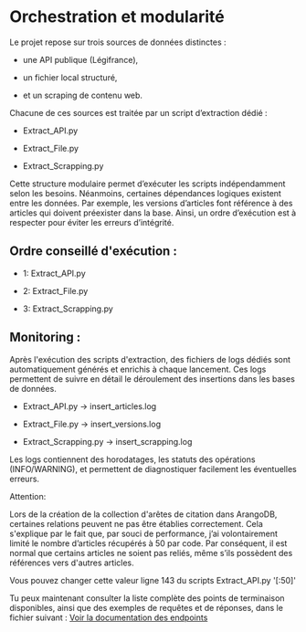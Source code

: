 # Orchestration et modularité

Le projet repose sur trois sources de données distinctes :

- une API publique (Légifrance),

- un fichier local structuré,

- et un scraping de contenu web.

Chacune de ces sources est traitée par un script d’extraction dédié :

- Extract_API.py

- Extract_File.py

- Extract_Scrapping.py

Cette structure modulaire permet d’exécuter les scripts indépendamment selon les besoins.
Néanmoins, certaines dépendances logiques existent entre les données. Par exemple, les versions d’articles font référence à des articles qui doivent préexister dans la base.
Ainsi, un ordre d’exécution est à respecter pour éviter les erreurs d’intégrité.

## Ordre conseillé d'exécution :

- 1: Extract_API.py

- 2: Extract_File.py

- 3: Extract_Scrapping.py

## Monitoring :

Après l'exécution des scripts d'extraction, des fichiers de logs dédiés sont automatiquement générés et enrichis à chaque lancement. Ces logs permettent de suivre en détail le déroulement des insertions dans les bases de données.

- Extract_API.py -> insert_articles.log

- Extract_File.py -> insert_versions.log

- Extract_Scrapping.py -> insert_scrapping.log

 Les logs contiennent des horodatages, les statuts des opérations (INFO/WARNING), et permettent de diagnostiquer facilement les éventuelles erreurs.

Attention: 

Lors de la création de la collection d'arêtes de citation dans ArangoDB, certaines relations peuvent ne pas être établies correctement. Cela s'explique par le fait que, par souci de performance, j’ai volontairement limité le nombre d’articles récupérés à 50 par code.
Par conséquent, il est normal que certains articles ne soient pas reliés, même s’ils possèdent des références vers d'autres articles.

Vous pouvez changer cette valeur ligne 143 du scripts Extract_API.py  '[:50]'


Tu peux maintenant consulter la liste complète des points de terminaison disponibles, ainsi que des exemples de requêtes et de réponses, dans le fichier suivant : [Voir la documentation des endpoints](api_endpoints.md)
